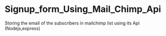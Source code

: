 # Signup_form_Using_Mail_Chimp_Api
Storing the email of the subscribers in mailchimp list using its Api  (Nodejs,express)
